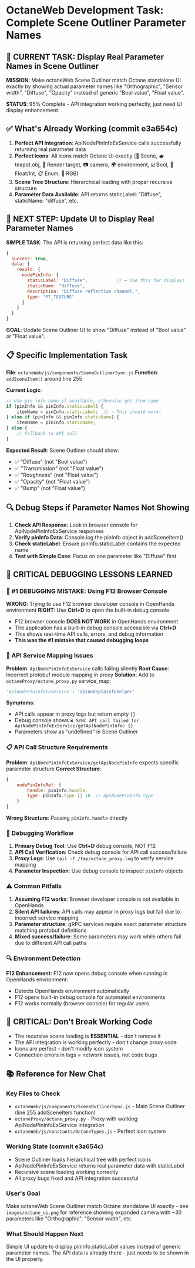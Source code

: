 # OctaneWeb Development Task: Complete Scene Outliner Parameter Names

## 🎯 CURRENT TASK: Display Real Parameter Names in Scene Outliner

**MISSION**: Make octaneWeb Scene Outliner match Octane standalone UI exactly by showing actual parameter names like "Orthographic", "Sensor width", "Diffuse", "Opacity" instead of generic "Bool value", "Float value".

**STATUS**: 95% Complete - API integration working perfectly, just need UI display enhancement.

## ✅ What's Already Working (commit e3a654c)

1. **Perfect API Integration**: ApiNodePinInfoExService calls successfully returning real parameter data
2. **Perfect Icons**: All icons match Octane UI exactly (📁 Scene, 🫖 teapot.obj, 🎯 Render target, 📷 camera, 🌍 environment, ☑️ Bool, 🔢 Float/Int, 📋 Enum, 🎨 RGB)
3. **Scene Tree Structure**: Hierarchical loading with proper recursive structure
4. **Parameter Data Available**: API returns staticLabel: "Diffuse", staticName: "diffuse", etc.

## 🎯 NEXT STEP: Update UI to Display Real Parameter Names

**SIMPLE TASK**: The API is returning perfect data like this:
```javascript
{
  success: true,
  data: {
    result: {
      nodePinInfo: {
        staticLabel: "Diffuse",           // ← Use this for display!
        staticName: "diffuse", 
        description: "Diffuse reflection channel.",
        type: "PT_TEXTURE"
      }
    }
  }
}
```

**GOAL**: Update Scene Outliner UI to show "Diffuse" instead of "Bool value" or "Float value".

## 📋 Specific Implementation Task

**File**: `octaneWeb/js/components/SceneOutlinerSync.js`
**Function**: `addSceneItem()` around line 255

**Current Logic**:
```javascript
// Use pin info name if available, otherwise get item name
if (pinInfo && pinInfo.staticLabel) {
    itemName = pinInfo.staticLabel;  // ← This should work!
} else if (pinInfo && pinInfo.staticName) {
    itemName = pinInfo.staticName;
} else {
    // Fallback to API call
}
```

**Expected Result**: Scene Outliner should show:
- ✅ "Diffuse" (not "Bool value")
- ✅ "Transmission" (not "Float value") 
- ✅ "Roughness" (not "Float value")
- ✅ "Opacity" (not "Float value")
- ✅ "Bump" (not "Float value")

## 🔍 Debug Steps if Parameter Names Not Showing

1. **Check API Response**: Look in browser console for ApiNodePinInfoExService responses
2. **Verify pinInfo Data**: Console.log the pinInfo object in addSceneItem()
3. **Check staticLabel**: Ensure pinInfo.staticLabel contains the expected name
4. **Test with Simple Case**: Focus on one parameter like "Diffuse" first

## 🚨 CRITICAL DEBUGGING LESSONS LEARNED

### **🛑 #1 DEBUGGING MISTAKE: Using F12 Browser Console**

**WRONG**: Trying to use F12 browser developer console in OpenHands environment
**RIGHT**: Use **Ctrl+D** to open the built-in debug console

- F12 browser console **DOES NOT WORK** in OpenHands environment
- The application has a built-in debug console accessible via **Ctrl+D**
- This shows real-time API calls, errors, and debug information
- **This was the #1 mistake that caused debugging loops**

### **🔧 API Service Mapping Issues**

**Problem**: `ApiNodePinInfoExService` calls failing silently
**Root Cause**: Incorrect protobuf module mapping in proxy
**Solution**: Add to `octaneProxy/octane_proxy.py` service_map:
```python
'ApiNodePinInfoExService': 'apinodepininfohelper'
```

**Symptoms**:
- API calls appear in proxy logs but return empty `{}`
- Debug console shows `❌ SYNC API call failed for ApiNodePinInfoExService/getApiNodePinInfo: {}`
- Parameters show as "undefined" in Scene Outliner

### **📋 API Call Structure Requirements**

**Problem**: `ApiNodePinInfoExService/getApiNodePinInfo` expects specific parameter structure
**Correct Structure**:
```javascript
{
    nodePinInfoRef: {
        handle: pinInfo.handle,
        type: pinInfo.type || 18  // ApiNodePinInfo type
    }
}
```

**Wrong Structure**: Passing `pinInfo.handle` directly

### **🐛 Debugging Workflow**

1. **Primary Debug Tool**: Use **Ctrl+D** debug console, NOT F12
2. **API Call Verification**: Check debug console for API call success/failure
3. **Proxy Logs**: Use `tail -f /tmp/octane_proxy.log` to verify service mapping
4. **Parameter Inspection**: Use debug console to inspect `pinInfo` objects

### **⚠️ Common Pitfalls**

1. **Assuming F12 works**: Browser developer console is not available in OpenHands
2. **Silent API failures**: API calls may appear in proxy logs but fail due to incorrect service mapping
3. **Parameter structure**: gRPC services require exact parameter structure matching protobuf definitions
4. **Mixed success/failure**: Some parameters may work while others fail due to different API call paths

### **🔍 Environment Detection**

**F12 Enhancement**: F12 now opens debug console when running in OpenHands environment:
- Detects OpenHands environment automatically
- F12 opens built-in debug console for automated environments
- F12 works normally (browser console) for regular users

## 🚨 CRITICAL: Don't Break Working Code

- The recursive scene loading is **ESSENTIAL** - don't remove it
- The API integration is working perfectly - don't change proxy code
- Icons are perfect - don't modify icon system
- Connection errors in logs = network issues, not code bugs

## 📚 Reference for New Chat

### Key Files to Check
- `octaneWeb/js/components/SceneOutlinerSync.js` - Main Scene Outliner (line 255 addSceneItem function)
- `octaneProxy/octane_proxy.py` - Proxy with working ApiNodePinInfoExService integration
- `octaneWeb/js/constants/OctaneTypes.js` - Perfect icon system

### Working State (commit e3a654c)
- Scene Outliner loads hierarchical tree with perfect icons
- ApiNodePinInfoExService returns real parameter data with staticLabel
- Recursive scene loading working correctly
- All proxy bugs fixed and API integration successful

### User's Goal
Make octaneWeb Scene Outliner match Octane standalone UI exactly - see `images/octane_ui.png` for reference showing expanded camera with ~30 parameters like "Orthographic", "Sensor width", etc.

### What Should Happen Next
Simple UI update to display pinInfo.staticLabel values instead of generic parameter names. The API data is already there - just needs to be shown in the UI properly.